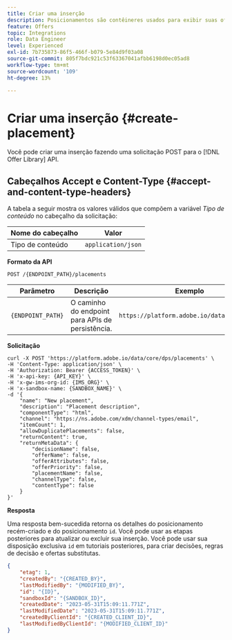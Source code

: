 ```yaml
---
title: Criar uma inserção
description: Posicionamentos são contêineres usados para exibir suas ofertas.
feature: Offers
topic: Integrations
role: Data Engineer
level: Experienced
exl-id: 7b735873-86f5-466f-b079-5e84d9f03a08
source-git-commit: 805f7bdc921c53f63367041afbb6198d0ec05ad8
workflow-type: tm+mt
source-wordcount: '109'
ht-degree: 13%

---
```


# Criar uma inserção {#create-placement}

Você pode criar uma inserção fazendo uma solicitação POST para o [!DNL Offer Library] API.

## Cabeçalhos Accept e Content-Type {#accept-and-content-type-headers}

A tabela a seguir mostra os valores válidos que compõem a variável *Tipo de conteúdo* no cabeçalho da solicitação:

| Nome do cabeçalho | Valor |
| ----------- | ----- |
| Tipo de conteúdo | `application/json` |

**Formato da API**

```http
POST /{ENDPOINT_PATH}/placements
```

| Parâmetro | Descrição | Exemplo |
| --------- | ----------- | ------- |
| `{ENDPOINT_PATH}` | O caminho do endpoint para APIs de persistência. | `https://platform.adobe.io/data/core/dps/` |

**Solicitação**

```shell
curl -X POST 'https://platform.adobe.io/data/core/dps/placements' \
-H 'Content-Type: application/json' \
-H 'Authorization: Bearer {ACCESS_TOKEN}' \
-H 'x-api-key: {API_KEY}' \
-H 'x-gw-ims-org-id: {IMS_ORG}' \
-H 'x-sandbox-name: {SANDBOX_NAME}' \
-d '{
    "name": "New placement",
    "description": "Placement description",
    "componentType": "html",
    "channel": "https://ns.adobe.com/xdm/channel-types/email",
    "itemCount": 1,
    "allowDuplicatePlacements": false,
    "returnContent": true,
    "returnMetaData": {
        "decisionName": false,
        "offerName": false,
        "offerAttributes": false,
        "offerPriority": false,
        "placementName": false,
        "channelType": false,
        "contentType": false
    }
}'
```

**Resposta**

Uma resposta bem-sucedida retorna os detalhes do posicionamento recém-criado e do posicionamento `id`. Você pode usar as etapas posteriores para atualizar ou excluir sua inserção. Você pode usar sua disposição exclusiva `id` em tutoriais posteriores, para criar decisões, regras de decisão e ofertas substitutas.

```json
{
    "etag": 1,
    "createdBy": "{CREATED_BY}",
    "lastModifiedBy": "{MODIFIED_BY}",
    "id": "{ID}",
    "sandboxId": "{SANDBOX_ID}",
    "createdDate": "2023-05-31T15:09:11.771Z",
    "lastModifiedDate": "2023-05-31T15:09:11.771Z",
    "createdByClientId": "{CREATED_CLIENT_ID}",
    "lastModifiedByClientId": "{MODIFIED_CLIENT_ID}"
}
```
